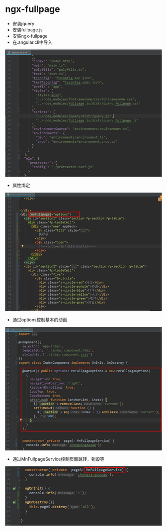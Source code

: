 # ngx-fullpage

* 安装jquery
* 安装fullpage.js
* 安装ngx-fullpage
* 在.angular.cli中导入

![](.gitbook/assets/360截图20171128103403260.jpg)

* 属性绑定

![](.gitbook/assets/360截图20171128103608163.jpg)

* 通过options控制基本的动画

![](.gitbook/assets/360截图20171128103856482.jpg)

* 通过MnFullpageService控制页面跳转，销毁等

![](.gitbook/assets/360截图20171128104042410.jpg)

